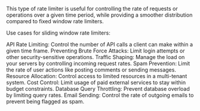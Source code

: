 ﻿This type of rate limiter is useful for controlling the rate of requests or operations over a given time period, while providing a smoother distribution compared to fixed window rate limiters.

Use cases for sliding window rate limiters:

API Rate Limiting: Control the number of API calls a client can make within a given time frame.
Preventing Brute Force Attacks: Limit login attempts or other security-sensitive operations.
Traffic Shaping: Manage the load on your servers by controlling incoming request rates.
Spam Prevention: Limit the rate of user actions like posting comments or sending messages.
Resource Allocation: Control access to limited resources in a multi-tenant system.
Cost Control: Limit usage of paid external services to stay within budget constraints.
Database Query Throttling: Prevent database overload by limiting query rates.
Email Sending: Control the rate of outgoing emails to prevent being flagged as spam.